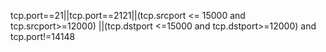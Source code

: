 tcp.port==21||tcp.port==2121||(tcp.srcport <= 15000 and tcp.srcport>=12000) ||(tcp.dstport <=15000 and tcp.dstport>=12000)  and tcp.port!=14148



